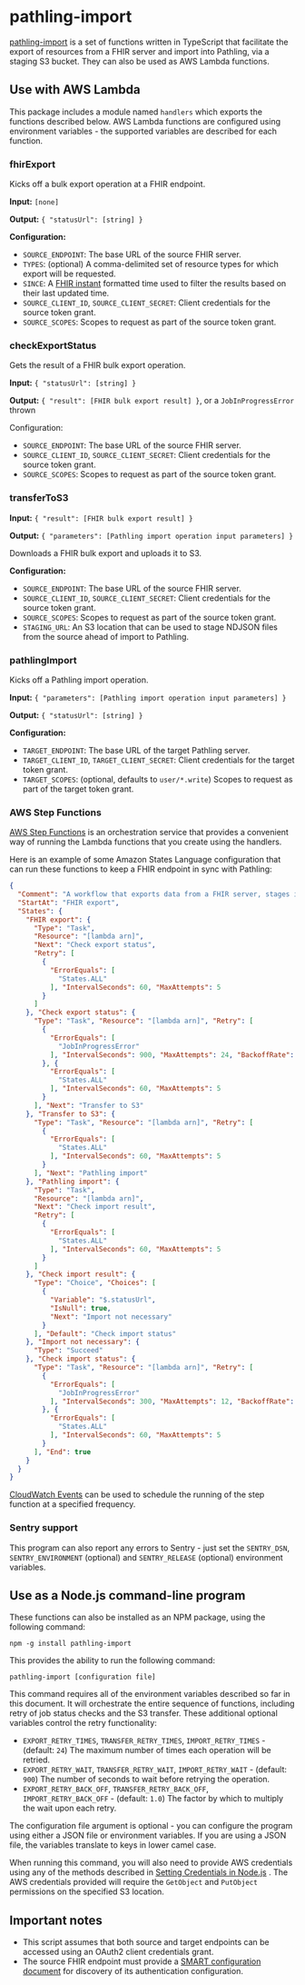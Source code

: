 # pathling-import

[pathling-import](https://www.npmjs.com/package/pathling-import) is a set of
functions written in TypeScript that facilitate the export of resources from a
FHIR server and import into Pathling, via a staging S3 bucket. They can also be
used as AWS Lambda functions.

## Use with AWS Lambda

This package includes a module named `handlers` which exports the functions
described below. AWS Lambda functions are configured using environment
variables - the supported variables are described for each function.

### fhirExport

Kicks off a bulk export operation at a FHIR endpoint.

**Input:** `[none]`

**Output:** `{ "statusUrl": [string] }`

**Configuration:**

- `SOURCE_ENDPOINT`: The base URL of the source FHIR server.
- `TYPES`: (optional) A comma-delimited set of resource types for which export
  will be requested.
- `SINCE`: A [FHIR instant](https://hl7.org/fhir/R4/datatypes.html#instant)
  formatted time used to filter the results based on their last updated time.
- `SOURCE_CLIENT_ID`, `SOURCE_CLIENT_SECRET`: Client credentials for the source
  token grant.
- `SOURCE_SCOPES`: Scopes to request as part of the source token grant.

### checkExportStatus

Gets the result of a FHIR bulk export operation.

**Input:** `{ "statusUrl": [string] }`

**Output:** `{ "result": [FHIR bulk export result] }`, or a `JobInProgressError`
thrown

Configuration:

- `SOURCE_ENDPOINT`: The base URL of the source FHIR server.
- `SOURCE_CLIENT_ID`, `SOURCE_CLIENT_SECRET`: Client credentials for the source
  token grant.
- `SOURCE_SCOPES`: Scopes to request as part of the source token grant.

### transferToS3

**Input:** `{ "result": [FHIR bulk export result] }`

**Output:** `{ "parameters": [Pathling import operation input parameters] }`

Downloads a FHIR bulk export and uploads it to S3.

**Configuration:**

- `SOURCE_ENDPOINT`: The base URL of the source FHIR server.
- `SOURCE_CLIENT_ID`, `SOURCE_CLIENT_SECRET`: Client credentials for the source
  token grant.
- `SOURCE_SCOPES`: Scopes to request as part of the source token grant.
- `STAGING_URL`: An S3 location that can be used to stage NDJSON files from the
  source ahead of import to Pathling.

### pathlingImport

Kicks off a Pathling import operation.

**Input:** `{ "parameters": [Pathling import operation input parameters] }`

**Output:** `{ "statusUrl": [string] }`

**Configuration:**

- `TARGET_ENDPOINT`: The base URL of the target Pathling server.
- `TARGET_CLIENT_ID`, `TARGET_CLIENT_SECRET`: Client credentials for the target
  token grant.
- `TARGET_SCOPES`: (optional, defaults to `user/*.write`) Scopes to request as
  part of the target token grant.

### AWS Step Functions

[AWS Step Functions](https://docs.aws.amazon.com/step-functions/latest/dg/welcome.html)
is an orchestration service that provides a convenient way of running the Lambda
functions that you create using the handlers.

Here is an example of some Amazon States Language configuration that can run
these functions to keep a FHIR endpoint in sync with Pathling:

```json
{
  "Comment": "A workflow that exports data from a FHIR server, stages it on S3 and imports it into a Pathling instance",
  "StartAt": "FHIR export",
  "States": {
    "FHIR export": {
      "Type": "Task",
      "Resource": "[lambda arn]",
      "Next": "Check export status",
      "Retry": [
        {
          "ErrorEquals": [
            "States.ALL"
          ], "IntervalSeconds": 60, "MaxAttempts": 5
        }
      ]
    }, "Check export status": {
      "Type": "Task", "Resource": "[lambda arn]", "Retry": [
        {
          "ErrorEquals": [
            "JobInProgressError"
          ], "IntervalSeconds": 900, "MaxAttempts": 24, "BackoffRate": 1
        }, {
          "ErrorEquals": [
            "States.ALL"
          ], "IntervalSeconds": 60, "MaxAttempts": 5
        }
      ], "Next": "Transfer to S3"
    }, "Transfer to S3": {
      "Type": "Task", "Resource": "[lambda arn]", "Retry": [
        {
          "ErrorEquals": [
            "States.ALL"
          ], "IntervalSeconds": 60, "MaxAttempts": 5
        }
      ], "Next": "Pathling import"
    }, "Pathling import": {
      "Type": "Task",
      "Resource": "[lambda arn]",
      "Next": "Check import result",
      "Retry": [
        {
          "ErrorEquals": [
            "States.ALL"
          ], "IntervalSeconds": 60, "MaxAttempts": 5
        }
      ]
    }, "Check import result": {
      "Type": "Choice", "Choices": [
        {
          "Variable": "$.statusUrl",
          "IsNull": true,
          "Next": "Import not necessary"
        }
      ], "Default": "Check import status"
    }, "Import not necessary": {
      "Type": "Succeed"
    }, "Check import status": {
      "Type": "Task", "Resource": "[lambda arn]", "Retry": [
        {
          "ErrorEquals": [
            "JobInProgressError"
          ], "IntervalSeconds": 300, "MaxAttempts": 12, "BackoffRate": 1
        }, {
          "ErrorEquals": [
            "States.ALL"
          ], "IntervalSeconds": 60, "MaxAttempts": 5
        }
      ], "End": true
    }
  }
}
```

[CloudWatch Events](https://docs.aws.amazon.com/step-functions/latest/dg/tutorial-cloudwatch-events-target.html)
can be used to schedule the running of the step function at a specified
frequency.

### Sentry support

This program can also report any errors to Sentry - just set the `SENTRY_DSN`,
`SENTRY_ENVIRONMENT` (optional) and `SENTRY_RELEASE` (optional) environment
variables.

## Use as a Node.js command-line program

These functions can also be installed as an NPM package, using the following
command:

```
npm -g install pathling-import
```

This provides the ability to run the following command:

```
pathling-import [configuration file]
```

This command requires all of the environment variables described so far in this
document. It will orchestrate the entire sequence of functions, including retry
of job status checks and the S3 transfer. These additional optional variables
control the retry functionality:

- `EXPORT_RETRY_TIMES`, `TRANSFER_RETRY_TIMES`, `IMPORT_RETRY_TIMES` -
  (default: `24`) The maximum number of times each operation will be retried.
- `EXPORT_RETRY_WAIT`, `TRANSFER_RETRY_WAIT`, `IMPORT_RETRY_WAIT` -
  (default: `900`) The number of seconds to wait before retrying the operation.
- `EXPORT_RETRY_BACK_OFF`, `TRANSFER_RETRY_BACK_OFF`, `IMPORT_RETRY_BACK_OFF` -
  (default: `1.0`) The factor by which to multiply the wait upon each retry.

The configuration file argument is optional - you can configure the program
using either a JSON file or environment variables. If you are using a JSON file,
the variables translate to keys in lower camel case.

When running this command, you will also need to provide AWS credentials using
any of the methods described in
[Setting Credentials in Node.js](https://docs.aws.amazon.com/sdk-for-javascript/v2/developer-guide/setting-credentials-node.html)
.
The AWS credentials provided will require the `GetObject` and `PutObject`
permissions on the specified S3 location.

## Important notes

* This script assumes that both source and target endpoints can be accessed
  using an OAuth2 client credentials grant.
* The source FHIR endpoint must provide a
  [SMART configuration document](https://www.hl7.org/fhir/smart-app-launch/conformance.html#using-well-known)
  for discovery of its authentication configuration.
